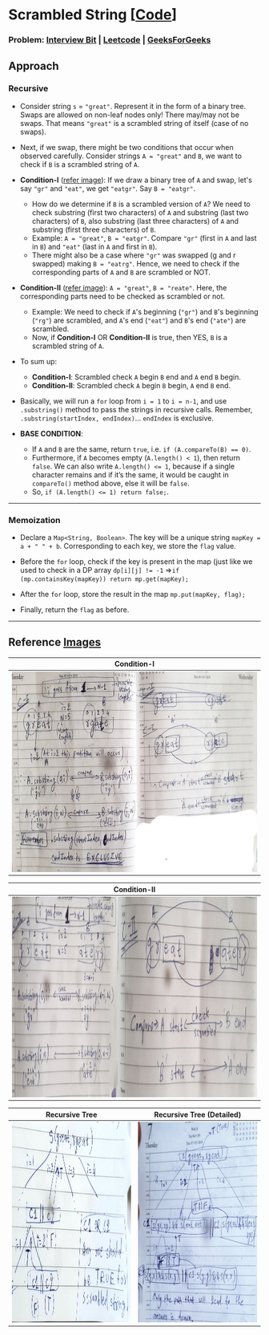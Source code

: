 # Scrambled String [[Code](https://github.com/AKR-2803/DSA-Declassified/blob/main/Problems/Dynamic%20Programming/Matrix%20Chain%20Multiplication%20(MCM)/codes/ScrambledString.java)]
### Problem: [Interview Bit](https://www.interviewbit.com/problems/scramble-string/) |  [Leetcode](https://leetcode.com/problems/scramble-string/description/) | [GeeksForGeeks](https://www.geeksforgeeks.org/problems/scrambled-string/1)

## Approach

### Recursive

- Consider string `s` = `"great"`. Represent it in the form of a binary tree. Swaps are allowed on non-leaf nodes only! There may/may not be swaps. That means `"great"` is a scrambled string of itself (case of no swaps).

- Next, if we swap, there might be two conditions that occur when observed carefully. Consider strings `A = "great"` and `B`, we want to check if `B` is a scrambled string of `A`.

- **Condition-I** ([refer image](https://github.com/AKR-2803/DSA-Declassified/tree/main/Problems/Dynamic%20Programming/Matrix%20Chain%20Multiplication%20(MCM)/Scrambled%20String#reference-images)): If we draw a binary tree of `A` and swap, let's say `"gr"` and `"eat"`, we get `"eatgr"`. Say `B = "eatgr"`. 
  - How do we determine if `B` is a scrambled version of `A`? We need to check substring (first two characters) of `A` and substring (last two characters) of `B`, also substring (last three characters) of `A` and substring (first three characters) of `B`.
  - Example: `A = "great"`, `B = "eatgr"`. Compare `"gr"` (first in `A` and last in `B`) and `"eat"` (last in `A` and first in `B`).
  - There might also be a case where `"gr"` was swapped (g and r swapped) making `B = "eatrg"`. Hence, we need to check if the corresponding parts of `A` and `B` are scrambled or NOT.

- **Condition-II** ([refer image](https://github.com/AKR-2803/DSA-Declassified/tree/main/Problems/Dynamic%20Programming/Matrix%20Chain%20Multiplication%20(MCM)/Scrambled%20String#reference-images)): `A = "great"`, `B = "reate"`. Here, the corresponding parts need to be checked as scrambled or not. 
  - Example: We need to check if `A`'s beginning (`"gr"`) and `B`'s beginning (`"rg"`) are scrambled, and `A`'s end (`"eat"`) and `B`'s end (`"ate"`) are scrambled.
  - Now, if **Condition-I** OR **Condition-II** is true, then YES, `B` is a scrambled string of `A`.

- To sum up:
  - **Condition-I**: Scrambled check `A` begin `B` end and `A` end `B` begin.
  - **Condition-II**: Scrambled check `A` begin `B` begin, `A` end `B` end.

- Basically, we will run a `for` loop from `i = 1` to `i = n-1`, and use `.substring()` method to pass the strings in recursive calls. Remember, `.substring(startIndex, endIndex)`... `endIndex` is exclusive.

- **BASE CONDITION**: 
  - If `A` and `B` are the same, return `true`, i.e. `if (A.compareTo(B) == 0)`.
  - Furthermore, if `A` becomes empty (`A.length() < 1`), then return `false`. We can also write `A.length() <= 1`, because if a single character remains and if it’s the same, it would be caught in `compareTo()` method above, else it will be `false`. 
  - So, `if (A.length() <= 1) return false;`.

___
### Memoization

- Declare a `Map<String, Boolean>`. The key will be a unique string `mapKey = a + " " + b`. Corresponding to each key, we store the `flag` value.

- Before the `for` loop, check if the key is present in the map (just like we used to check in a DP array `dp[i][j] != -1` =>`if (mp.containsKey(mapKey)) return mp.get(mapKey);`

- After the `for` loop, store the result in the map `mp.put(mapKey, flag);`

- Finally, return the `flag` as before.
___
## Reference [Images](https://github.com/AKR-2803/DSA-Declassified/tree/main/Problems/Dynamic%20Programming/Matrix%20Chain%20Multiplication%20(MCM)/Scrambled%20String/images)
| Condition-I | 
| ------------------ |
| <img src="./images/Scrambled_Condition_1.png" height="400" width="950" alt="Screenshot"/> |

| Condition-II | 
| ------------------ |
| <img src="./images/Scrambled_Condition_2.png" height="400" width="950" alt="Screenshot"/> |

| Recursive Tree | Recursive Tree (Detailed) |
| ------------------ | ------------------ |
| <img src="./images/Scrambled_Recursive_Tree_2.jpg" height="400" width="465" alt="Screenshot"/> | <img src="./images/Scrambled_Recursive_Tree_1.jpg" height="400" width="465" alt="Screenshot"/> |
